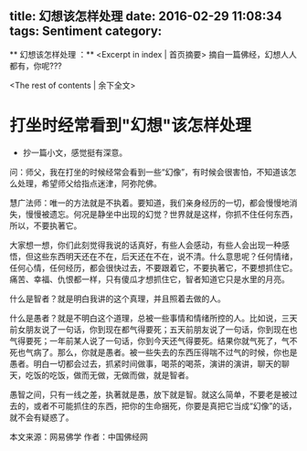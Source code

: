 title: 幻想该怎样处理
date: 2016-02-29 11:08:34
tags: Sentiment
category:
---

** 幻想该怎样处理 ：** <Excerpt in index | 首页摘要\>
摘自一篇佛经，幻想人人都有，你呢???
<!-- more -->
<The rest of contents | 余下全文\>

# 打坐时经常看到"幻想"该怎样处理
* 抄一篇小文，感觉挺有深意。

问：师父，我在打坐的时候经常会看到一些“幻像”，有时候会很害怕，不知道该怎么处理，希望师父给指点迷津，阿弥陀佛。

慧广法师：唯一的方法就是不执着。要知道，我们亲身经历的一切，都会慢慢地消失，慢慢被遗忘。何况是静坐中出现的幻觉？世界就是这样，你抓不住任何东西，所以，不要执著它。

大家想一想，你们此刻觉得我说的话真好，有些人会感动，有些人会出现一种感悟，但这些东西明天还在不在，后天还在不在，说不清。什么意思呢？任何情绪，任何心情，任何经历，都会很快过去，不要跟着它，不要执著它，不要想抓住它。痛苦、幸福、仇恨都一样，只有傻瓜才想抓住它，智者知道它只是水里的月亮。

什么是智者？就是明白我讲的这个真理，并且照着去做的人。

什么是愚者？就是不明白这个道理，总被一些事情和情绪所控的人。比如说，三天前女朋友说了一句话，你到现在都气得要死；五天前朋友说了一句话，你到现在也气得要死；一年前某人说了一句话，你到今天还气得要死。结果你就气死了，气不死也气病了。那么，你就是愚者。被一些失去的东西压得喘不过气的时候，你也是愚者。明白一切都会过去，抓紧时间做事，喝茶的喝茶，演讲的演讲，聊天的聊天，吃饭的吃饭，做而无做，无做而做，就是智者。

愚智之间，只有一线之差，执著就是愚，放下就是智。就这么简单，不要老是被过去的，或者不可能抓住的东西，把你的生命捆死，你要是真把它当成“幻像”的话，就不会有疑惑了。

本文来源：网易佛学 作者：中国佛经网
